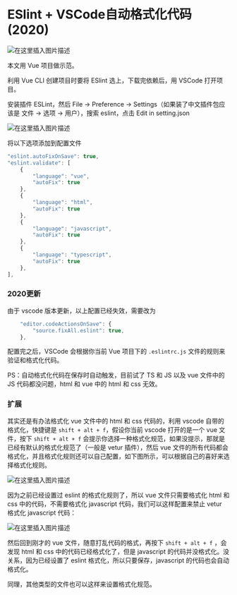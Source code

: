 # ESlint + VSCode自动格式化代码(2020)

![在这里插入图片描述](https://github.com/woai3c/Front-end-articles/blob/master/imgs/vscode-1.gif)

本文用 Vue 项目做示范。

利用 Vue CLI 创建项目时要将 ESlint 选上，下载完依赖后，用 VSCode 打开项目。

安装插件 ESLint，然后 File -> Preference -> Settings（如果装了中文插件包应该是 文件 -> 选项 -> 用户），搜索 eslint，点击 Edit in setting.json

![在这里插入图片描述](https://github.com/woai3c/Front-end-articles/blob/master/imgs/vscode-2.png)

将以下选项添加到配置文件
```js
"eslint.autoFixOnSave": true,
"eslint.validate": [
    {
        "language": "vue",
        "autoFix": true
    },
    {
        "language": "html",
        "autoFix": true
    },
    {
        "language": "javascript",
        "autoFix": true
    },
    {
        "language": "typescript",
        "autoFix": true
    },
],
```
### 2020更新
由于 vscode 版本更新，以上配置已经失效，需要改为
```js
    "editor.codeActionsOnSave": {
        "source.fixAll.eslint": true,
    },
```

配置完之后，VSCode 会根据你当前 Vue 项目下的 `.eslintrc.js` 文件的规则来验证和格式化代码。

PS：自动格式化代码在保存时自动触发，目前试了 TS 和 JS 以及 vue 文件中的 JS 代码都没问题，html 和 vue 中的 html 和 css 无效。

### 扩展
其实还是有办法格式化 vue 文件中的 html 和 css 代码的，利用 vscode 自带的格式化，快捷键是 `shift + alt + f`，假设你当前 vscode 打开的是一个 vue 文件，按下 `shift + alt + f` 会提示你选择一种格式化规范，如果没提示，那就是已经有默认的格式化规范了（一般是 vetur 插件），然后 vue 文件的所有代码都会格式化，并且格式化规则还可以自己配置，如下图所示，可以根据自己的喜好来选择格式化规则。

![在这里插入图片描述](https://github.com/woai3c/Front-end-articles/blob/master/imgs/vscode-3.png)

因为之前已经设置过 eslint 的格式化规则了，所以 vue 文件只需要格式化 html 和 css 中的代码，不需要格式化 javascript 代码，我们可以这样配置来禁止 vetur 格式化 javascript 代码：

![在这里插入图片描述](https://github.com/woai3c/Front-end-articles/blob/master/imgs/vscode-4.png)

然后回到刚才的 vue 文件，随意打乱代码的格式，再按下 `shift + alt + f` ，会发现 html 和 css 中的代码已经格式化了，但是 javascript 的代码并没格式化。没关系，因为已经设置了 eslint 格式化，所以只要保存，javascript 的代码也会自动格式化。

同理，其他类型的文件也可以这样来设置格式化规范。
